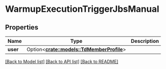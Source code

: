 # WarmupExecutionTriggerJbsManual

## Properties

Name | Type | Description | Notes
------------ | ------------- | ------------- | -------------
**user** | Option<[**crate::models::TdMemberProfile**](TD_MemberProfile.md)> |  | [optional]

[[Back to Model list]](../README.md#documentation-for-models) [[Back to API list]](../README.md#documentation-for-api-endpoints) [[Back to README]](../README.md)


